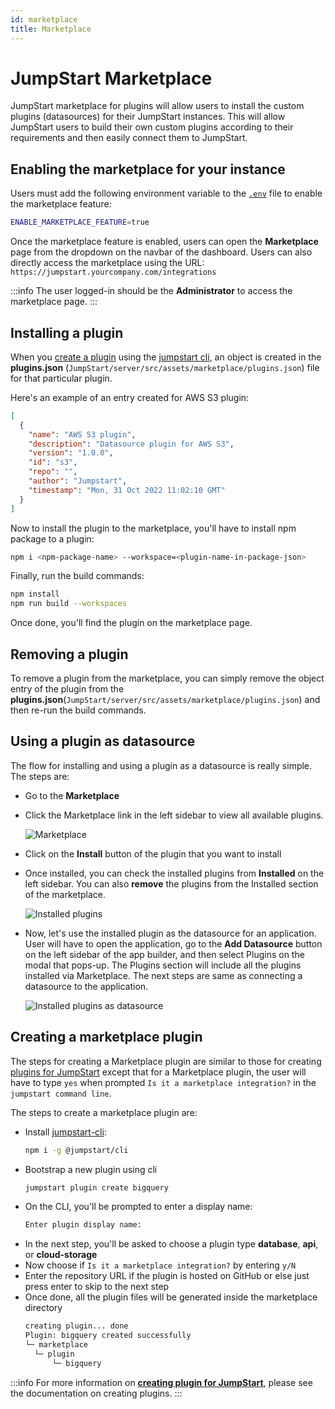 ```yaml
---
id: marketplace
title: Marketplace
---
```


# JumpStart Marketplace

JumpStart marketplace for plugins will allow users to install the custom plugins (datasources) for their JumpStart instances. This will allow JumpStart users to build their own custom plugins according to their requirements and then easily connect them to JumpStart.

## Enabling the marketplace for your instance

Users must add the following environment variable to the [`.env`](/docs/setup/env-vars#marketplace-feature-enable--optional-) file to enable the marketplace feature:

```bash
ENABLE_MARKETPLACE_FEATURE=true
```

Once the marketplace feature is enabled, users can open the **Marketplace** page from the dropdown on the navbar of the dashboard. Users can also directly access the marketplace using the URL: `https://jumpstart.yourcompany.com/integrations`

:::info
The user logged-in should be the **Administrator** to access the marketplace page.
:::

## Installing a plugin

When you [create a plugin](#creating-a-marketplace-plugin) using the [jumpstart cli](https://www.npmjs.com/package/@jumpstart/cli), an object is created in the **plugins.json** (`JumpStart/server/src/assets/marketplace/plugins.json`) file for that particular plugin.

Here's an example of an entry created for AWS S3 plugin:

```json
[
  {
    "name": "AWS S3 plugin",
    "description": "Datasource plugin for AWS S3",
    "version": "1.0.0",
    "id": "s3",
    "repo": "",
    "author": "Jumpstart",
    "timestamp": "Mon, 31 Oct 2022 11:02:10 GMT"
  }
]
```

Now to install the plugin to the marketplace, you'll have to install npm package to a plugin:

```bash
npm i <npm-package-name> --workspace=<plugin-name-in-package-json>
```

Finally, run the build commands:

```bash
npm install
npm run build --workspaces
```

Once done, you'll find the plugin on the marketplace page.


## Removing a plugin

To remove a plugin from the marketplace, you can simply remove the object entry of the plugin from the **plugins.json**(`JumpStart/server/src/assets/marketplace/plugins.json`) and then re-run the build commands.

## Using a plugin as datasource

The flow for installing and using a plugin as a datasource is really simple. The steps are:
- Go to the **Marketplace**
- Click the Marketplace link in the left sidebar to view all available plugins.
    <div style={{textAlign: 'center'}}>

    <img className="screenshot-full" src="/img/marketplace/marketplacemain.png" alt="Marketplace" />

    </div>
- Click on the **Install** button of the plugin that you want to install
- Once installed, you can check the installed plugins from **Installed** on the left sidebar. You can also **remove** the plugins from the Installed section of the marketplace.
    <div style={{textAlign: 'center'}}>

    <img className="screenshot-full" src="/img/marketplace/installed.png" alt="Installed plugins" />

    </div>
- Now, let's use the installed plugin as the datasource for an application. User will have to open the application, go to the **Add Datasource** button on the left sidebar of the app builder, and then select Plugins on the modal that pops-up. The Plugins section will include all the plugins installed via Marketplace. The next steps are same as connecting a datasource to the application.
    <div style={{textAlign: 'center'}}>

    <img className="screenshot-full" src="/img/marketplace/datasource.png" alt="Installed plugins as datasource" />

    </div>

## Creating a marketplace plugin

The steps for creating a Marketplace plugin are similar to those for creating [plugins for JumpStart](/docs/2.1.0/contributing-guide/tutorials/creating-a-plugin/) except that for a Marketplace plugin, the user will have to type `yes` when prompted `Is it a marketplace integration?` in the `jumpstart command line`.

The steps to create a marketplace plugin are:

- Install [jumpstart-cli](https://www.npmjs.com/package/@jumpstart/cli):
  ```bash
  npm i -g @jumpstart/cli
  ```
- Bootstrap a new plugin using cli
  ```bash
  jumpstart plugin create bigquery
  ```
- On the CLI, you'll be prompted to enter a display name:
  ```bash
  Enter plugin display name:
  ```
- In the next step, you'll be asked to choose a plugin type **database**, **api**, or **cloud-storage**
- Now choose if `Is it a marketplace integration?` by entering `y/N`
- Enter the repository URL if the plugin is hosted on GitHub or else just press enter to skip to the next step
- Once done, all the plugin files will be generated inside the marketplace directory
  ```bash
  creating plugin... done
  Plugin: bigquery created successfully
  └─ marketplace
    └─ plugin
        └─ bigquery
  ```

:::info
For more information on **[creating plugin for JumpStart](/docs/contributing-guide/tutorials/creating-a-plugin)**, please see the documentation on creating plugins.
:::